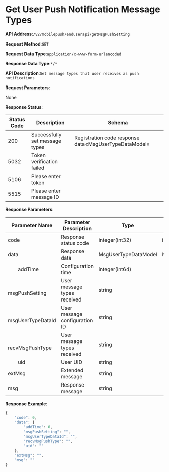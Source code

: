 # Get User Push Notification Message Types


**API Address**:`/v2/mobilepush/enduserapi/getMsgPushSetting`


**Request Method**:`GET`


**Request Data Type**:`application/x-www-form-urlencoded`


**Response Data Type**:`*/*`

**API Description**:`Set message types that user receives as push notifications`


**Request Parameters**:


None


**Response Status**:


| Status Code | Description                            | Schema                                       |
| ----------- | -------------------------------------- | -------------------------------------------- |
| 200         | Successfully set message types         | Registration code response data«MsgUserTypeDataModel» |
| 5032        | Token verification failed              |                                              |
| 5106        | Please enter token                     |                                              |
| 5515        | Please enter message ID                |                                              |


**Response Parameters**:


| Parameter Name                | Parameter Description             | Type                 | Schema               |
| ----------------------------- | --------------------------------- | -------------------- | -------------------- |
| code                          | Response status code              | integer(int32)       | integer(int32)       |
| data                          | Response data                     | MsgUserTypeDataModel | MsgUserTypeDataModel |
| &emsp;&emsp;addTime           | Configuration time                | integer(int64)       |                      |
| &emsp;&emsp;msgPushSetting    | User message types received       | string               |                      |
| &emsp;&emsp;msgUserTypeDataId | User message configuration ID     | string               |                      |
| &emsp;&emsp;recvMsgPushType   | User message types received       | string               |                      |
| &emsp;&emsp;uid               | User UID                          | string               |                      |
| extMsg                        | Extended message                  | string               |                      |
| msg                           | Response message                  | string               |                      |


**Response Example**:
```javascript
{
	"code": 0,
	"data": {
		"addTime": 0,
		"msgPushSetting": "",
		"msgUserTypeDataId": "",
		"recvMsgPushType": "",
		"uid": ""
	},
	"extMsg": "",
	"msg": ""
}
```